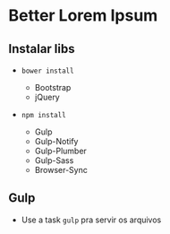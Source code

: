 # Better Lorem Ipsum

## Instalar libs

- ```bower install```
	- Bootstrap
	- jQuery

- ```npm install```
	- Gulp
	- Gulp-Notify
	- Gulp-Plumber
	- Gulp-Sass
	- Browser-Sync

## Gulp

- Use a task ```gulp``` pra servir os arquivos